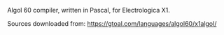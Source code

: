 Algol 60 compiler, written in Pascal, for Electrologica X1.

Sources downloaded from: https://gtoal.com/languages/algol60/x1algol/
